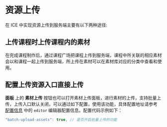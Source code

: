 # 资源上传

在 ICE 中实现资源上传到服务端主要有以下两种途径:

## 上传课程时上传课程内的素材

在完成课程制作后，通过课程广场把课程上传到服务端，课程中所关联的相应素材会以和课程一起上传到服务端，所上传在素材可以在素材库对应的分类中查看和使用。

## 配置上传资源入口直接上传

**面板** 上的 **素材上传** 按钮也可以打开素材上传面板，进行素材的上传，支持批量上传，上传入口默认关闭，可以通过如下配置，使用该功能，具体配置地址请参考 [配置信息](../index.md) 中的 `editor` 编辑器配置信息。配置代码示例如下：

```js
"batch-upload-assets": true, // 是否开启批量上传的功能
```
